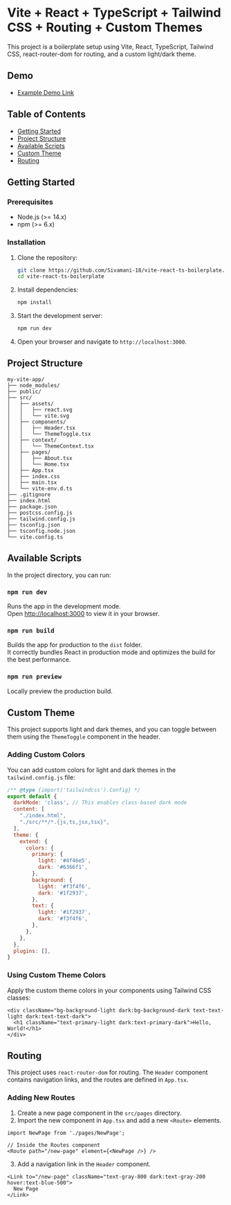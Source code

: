# Vite + React + TypeScript + Tailwind CSS + Routing + Custom Themes

This project is a boilerplate setup using Vite, React, TypeScript, Tailwind CSS, react-router-dom for routing, and a custom light/dark theme.


## Demo

- <a href="https://sivamani-18.github.io/vite-react-ts-boilerplate/" target="_blank">Example Demo Link</a>

## Table of Contents

- [Getting Started](#getting-started)
- [Project Structure](#project-structure)
- [Available Scripts](#available-scripts)
- [Custom Theme](#custom-theme)
- [Routing](#routing)


## Getting Started

### Prerequisites

- Node.js (>= 14.x)
- npm (>= 6.x)

### Installation

1. Clone the repository:

   ```sh
   git clone https://github.com/Sivamani-18/vite-react-ts-boilerplate.git
   cd vite-react-ts-boilerplate

   ```

2. Install dependencies:

   ```sh
   npm install
   ```

3. Start the development server:

   ```sh
   npm run dev
   ```

4. Open your browser and navigate to `http://localhost:3000`.

## Project Structure

```
my-vite-app/
├── node_modules/
├── public/
├── src/
│   ├── assets/
│   │   ├── react.svg
│   │   └── vite.svg
│   ├── components/
│   │   ├── Header.tsx
│   │   └── ThemeToggle.tsx
│   ├── context/
│   │   └── ThemeContext.tsx
│   ├── pages/
│   │   ├── About.tsx
│   │   └── Home.tsx
│   ├── App.tsx
│   ├── index.css
│   ├── main.tsx
│   └── vite-env.d.ts
├── .gitignore
├── index.html
├── package.json
├── postcss.config.js
├── tailwind.config.js
├── tsconfig.json
├── tsconfig.node.json
└── vite.config.ts
```

## Available Scripts

In the project directory, you can run:

### `npm run dev`

Runs the app in the development mode.\
Open [http://localhost:3000](http://localhost:3000) to view it in your browser.

### `npm run build`

Builds the app for production to the `dist` folder.\
It correctly bundles React in production mode and optimizes the build for the best performance.

### `npm run preview`

Locally preview the production build.

## Custom Theme

This project supports light and dark themes, and you can toggle between them using the `ThemeToggle` component in the header.

### Adding Custom Colors

You can add custom colors for light and dark themes in the `tailwind.config.js` file:

```js
/** @type {import('tailwindcss').Config} */
export default {
  darkMode: 'class', // This enables class-based dark mode
  content: [
    "./index.html",
    "./src/**/*.{js,ts,jsx,tsx}",
  ],
  theme: {
    extend: {
      colors: {
        primary: {
          light: '#4f46e5',
          dark: '#6366f1',
        },
        background: {
          light: '#f3f4f6',
          dark: '#1f2937',
        },
        text: {
          light: '#1f2937',
          dark: '#f3f4f6',
        },
      },
    },
  },
  plugins: [],
}
```

### Using Custom Theme Colors

Apply the custom theme colors in your components using Tailwind CSS classes:

```tsx
<div className="bg-background-light dark:bg-background-dark text-text-light dark:text-text-dark">
  <h1 className="text-primary-light dark:text-primary-dark">Hello, World!</h1>
</div>
```

## Routing

This project uses `react-router-dom` for routing. The `Header` component contains navigation links, and the routes are defined in `App.tsx`.

### Adding New Routes

1. Create a new page component in the `src/pages` directory.
2. Import the new component in `App.tsx` and add a new `<Route>` elements.

```tsx
import NewPage from './pages/NewPage';

// Inside the Routes component
<Route path="/new-page" element={<NewPage />} />
```

3. Add a navigation link in the `Header` component.

```tsx
<Link to="/new-page" className="text-gray-800 dark:text-gray-200 hover:text-blue-500">
  New Page
</Link>
```

